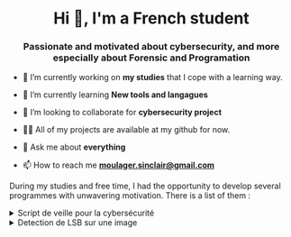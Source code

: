 <h1 align="center">Hi 👋, I'm a French student</h1>
<h3 align="center">Passionate and motivated about cybersecurity, and more especially about Forensic and Programation  </h3>

- 🔭 I’m currently working on **my studies** that I cope with a learning way.

- 🌱 I’m currently learning **New tools and langagues**

- 👯 I’m looking to collaborate for **cybersecurity project**

- 👨‍💻 All of my projects are available at my github for now.

- 💬 Ask me about **everything**

- 📫 How to reach me **moulager.sinclair@gmail.com**


During my studies and free time, I had the opportunity to develop several programmes with unwavering motivation. There is a list of them : 

<details>
  <summary>Script de veille pour la cybersécurité</summary>
  Ce projet permet de faire la veille en utilisant les flux RSS pour récuperer des articles. Il permet également de faire des frises technologiques et des listes d'articles partagés. 
  <ul>
    <li><a href="https://github.com/Alopsis/veille-automatique-cyber">Link</a></li>
  </ul>
  </details>

<details>
  <summary>Detection de LSB sur une image</summary>
  Script qui permet de détecter un message dans une image qui utilise le principe de LSB (least significiant bits).
  - [Lien vers le projet]([https://lien-vers-ton-projet](https://github.com/Alopsis/Lsb-checker))
</details>
